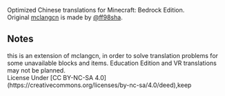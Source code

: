 Optimized Chinese translations for Minecraft: Bedrock Edition.<br>
Original [mclangcn](https://github.com/ff98sha/mclangcn) is made by [@ff98sha](https://github.com/ff98sha).

<h2>Notes</h2>
this is an extension of mclangcn, in order to solve translation problems for some unavailable blocks and items. Education Edition and VR translations may not be planned.<br>
License Under [CC BY-NC-SA 4.0](https://creativecommons.org/licenses/by-nc-sa/4.0/deed),keep 




